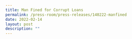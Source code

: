 ```yaml
---
title: Man Fined for Corrupt Loans
permalink: /press-room/press-releases/140222-manfined
date: 2022-02-14
layout: post
description: ""
---
```

